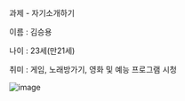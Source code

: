 과제 - 자기소개하기

 이름 : 김승용

 나이 : 23세(만21세)
 
 취미 : 게임, 노래방가기, 영화 및 예능 프로그램 시청
 
![image](https://user-images.githubusercontent.com/112947465/188631076-91c8b4b0-6e8e-4a51-b567-d1d21bc57664.png)

